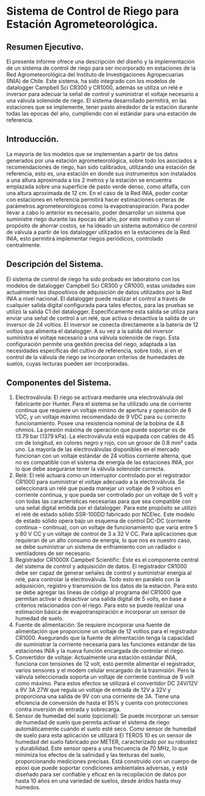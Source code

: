 # Sistema de Control de Riego para Estación Agrometeorológica.

## Resumen Ejecutivo.
El presente informe ofrece una descripción del diseño y la implementación de un sistema de control de riego para ser incorporado en estaciones de la Red Agrometeorológica del Instituto de Investigaciones Agropecuarias (INIA) de Chile. Este sistema, ha sido integrado con los modelos de datalogger Campbell Sci CR300 y CR1000, además se utiliza un relé e inversor para adecuar la señal de control y suministrar el voltaje necesario a una válvula solenoide de riego. El sistema desarrollado permitirá, en las estaciones que se implemente, tener pasto alrededor de la estación durante todas las epocas del año, cumpliendo con el estándar para una estación de referencia.

## Introducción.
La mayoría de los modelos que se implementan a partir de los datos generados por una estación agrometeorológica, sobre todo los asociados a recomendaciones de riego, han sido calibrados, utilizando una estación de referencia, esto es, una estación en donde sus instrumentos son instalados a una altura aproximada a los 2 metros y la estación se encuentra emplazada sobre una superficie de pasto verde denso, como alfalfa, con una altura aproximada de 12 cm. En el caso de la Red INIA, poder contar con estaciones en referencia permitirá hacer estimaciones certeras de parámetros agrometeorológicos como la evapotranspiración.
Para poder llevar a cabo lo anterior es necesario, poder desarrollar un sistema que suministre riego durante las épocas del año, por este motivo y con el propósito de ahorrar costos, se ha ideado un sistema automático de control de válvula a partir de los datalogger utilizados en la estaciones de la Red INIA, esto permitirá implementar riegos periódicos, controlado centralmente.

## Descripción del Sistema.
El sistema de control de riego ha sido probado en laboratorio con los modelos de datalogger Campbell Sci CR300 y CR1000, estas unidades son actualmente los dispositivos de adquisición de datos utilizados por la Red INIA a nivel nacional.
El datalogger puede realizar el control a través de cualquier salida digital configurada para tales efectos, para las pruebas se utilizó la salida C1 del datalogger. Específicamente esta salida se utiliza para enviar una señal de control a un relé, que activa o desactiva la salida de un inversor de 24 voltios. El inversor se conecta directamente a la batería de 12 voltios que alimenta el datalogger. A su vez a la salida del inversor suministra el voltaje necesario a una válvula solenoide de riego. Esta configuración permite una gestión precisa del riego, adaptada a las necesidades específicas del cultivo de referencia, sobre todo, si en el control de la válvula de riego se incorporan criterios de humedades de suelos, cuyas lecturas pueden ser incorporadas.


## Componentes del Sistema.
1.	Electroválvula: El riego se activará mediante una electroválvula del fabricante por Hunter. Para el sistema se ha utilizado una de corriente continua que requiere un voltaje mínimo de apertura y operación de 6 VDC, y un voltaje máximo recomendado de 9 VDC para su correcto funcionamiento. Posee una resistencia nominal de la bobina de 4.8 ohmios. La presión máxima de operación que puede soportar es de 13.79 bar (1379 kPa). La electroválvula está equipada con cables de 45 cm de longitud, en colores negro y rojo, con un grosor de 0.8 mm² cada uno. La mayoría de las electroválvulas disponibles en el mercado funcionan con un voltaje estándar de 24 voltios corriente alterna, que no es compatible con el sistema de energía de las estaciones INIA, por lo que debe asegurarse tener la válvula solenoide correcta.
2.	Relé: El relé actuará como un interruptor controlado por el registrador CR1000 para suministrar el voltaje adecuado a la electroválvula. Se seleccionará un relé que pueda manejar un voltaje de 9 voltios en corriente continua, y que pueda ser controlado por un voltaje de 5 volt y con todas las características necesarias para que sea compatible con una señal digital emitida por el datalogger. Para este propósito se utilizó el relé de estado sólido SSR-100DD fabricado por NCElec. Este modelo de estado sólido opera bajo un esquema de control DC-DC (corriente continua – continua), con un voltaje de funcionamiento que varía entre 5 y 60 V CC y un voltaje de control de 3 a 32 V CC. Para aplicaciones que requieran de un alto consumo de energía, lo que nos es nuestro caso, se debe suministrar un sistema de enfriamiento con un radiador o ventiladores de ser necesario. 
3.	Registrador CR1000X Campbell Scientific: Este es el componente central del sistema de control y adquisición de datos. El registrador CR1000 debe ser capaz de generar señales de control y suministrar energía al relé, para controlar la electroválvula. Todo esto en paralelo con la adquisición, registro y transmisión de los datos de la estación. Para esto se debe agregar las líneas de código al programa del CR1000 que permitan activar o desactivar una salida digital de 5 volts, en base a criterios relacionados con el riego. Para esto se puede realizar una estimación básica de evapotranspiración e incorporar un sensor de humedad de suelo.
4.	Fuente de alimentación: Se requiere incorporar una fuente de alimentación que proporcione un voltaje de 12 voltios para el registrador CR1000. Asegurando que la fuente de alimentación tenga la capacidad de suministrar la corriente necesaria para las funciones estándar de las estaciones INIA y la nueva función encargada de controlar el riego.
5.	Convertidor de voltaje: Actualmente una estación estándar INIA, funciona con tensiones de 12 volt, esto permite alimentar el registrador, varios sensores y el modem celular encargado de la trasmisión. Pero la válvula seleccionada soporta un voltaje de corriente continua de 9 volt como máximo. Para estos efectos se utilizará el convertidor DC 24V/12V a 9V 3A 27W que regula un voltaje de entrada de 12V a 32V y proporciona una salida de 9V con una corriente de 3A. Tiene una eficiencia de conversión de hasta el 95% y cuenta con protecciones contra inversión de entrada y sobrecarga.
6.	Sensor de humedad del suelo (opcional): Se puede incorporar un sensor de humedad de suelo que permita activar el sistema de riego automáticamente cuando el suelo esté seco. Como sensor de humedad de suelo para esta aplicación se utilizará El TEROS 10 es un sensor de humedad del suelo fabricado por METER, caracterizado por su robustez y durabilidad. Este sensor opera a una frecuencia de 70 MHz, lo que minimiza los efectos de la salinidad y las texturas del suelo, proporcionando mediciones precisas. Está construido con un cuerpo de epoxi que puede soportar condiciones ambientales adversas, y está diseñado para ser confiable y eficaz en la recopilación de datos por hasta 10 años en una variedad de suelos, desde áridos hasta muy húmedos.
